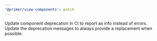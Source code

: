 ```yaml
---
'@primer/view-components': patch
---
```


Update component deprecation in CI to report as info instead of errors. Update the deprecation messages to always provide a replacement when possible.
